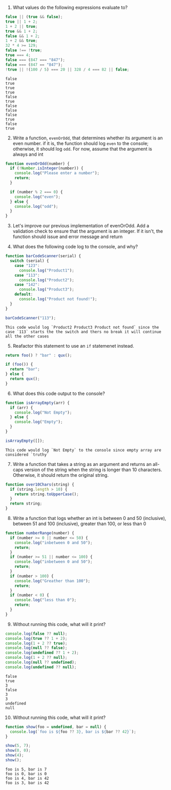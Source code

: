 1. What values do the following expressions evaluate to?

```javascript
false || (true && false);
true || 1 + 2;
1 + 2 || true;
true && 1 + 2;
false && 1 + 2;
1 + 2 && true;
32 * 4 >= 129;
false !== !true;
true === 4;
false === (847 === "847");
false === (847 == "847");
!true || !(100 / 5) === 20 || 328 / 4 === 82 || false;
```

```
false
true
true
true
false
true
false
false
false
true
false
true
```

2. Write a function, `evenOrOdd`, that determines whether its argument is an even number. if it is, the function should log `even` to the console; otherwise, it should log `odd`. For now, assume that the argument is always and int

```javascript
function evenOrOdd(number) {
  if (!Number.isInteger(number)) {
    console.log("Please enter a number");
    return;
  }

  if (number % 2 === 0) {
    console.log("even");
  } else {
    console.log("odd");
  }
}
```

3. Let's improve our previous implementation of evenOrOdd. Add a validation check to ensure that the argument is an integer. If it isn't, the function should issue and error message and return

4. What does the following code log to the console, and why?

```javascript
function barCodeScanner(serial) {
  switch (serial) {
    case "123":
      console.log("Product1");
    case "113":
      console.log("Product2");
    case "142":
      console.log("Product3");
    default:
      console.log("Product not found!");
  }
}

barCodeScanner("113");
```

```
This code would log `Product2 Product3 Product not found` since the case `113` starts the the switch and thers no break it will continue all the other cases
```

5. Reafactor this statement to use an `if` statemenet instead.

```javascript
return foo() ? "bar" : qux();
```

```javascript
if (foo()) {
  return "bar";
} else {
  return qux();
}
```

6. What does this code output to the console?

```javascript
function isArrayEmpty(arr) {
  if (arr) {
    console.log("Not Empty");
  } else {
    console.log("Empty");
  }
}

isArrayEmpty([]);
```

```
This code would log `Not Empty` to the console since empty array are considered `truthy`
```

7. Write a function that takes a string as an argument and returns an all-caps version of the string when the string is longer than 10 characters. Otherwise, it should return the original string.

```javascript
function over10Chars(string) {
  if (string.length > 10) {
    return string.toUpperCase();
  }
  return string;
}
```

8. Write a function that logs whether an int is between 0 and 50 (inclusive), between 51 and 100 (inclusive), greater than 100, or less than 0

```javascript
function numberRange(number) {
  if (number >= 0 || number <= 50) {
    console.log("inbetween 0 and 50");
    return;
  }
  if (number >= 51 || number <= 100) {
    console.log("inbetween 0 and 50");
    return;
  }
  if (number > 100) {
    console.log("Greather than 100");
    return;
  }
  if (number < 0) {
    console.log("less than 0");
    return;
  }
}
```

9. Without running this code, what will it print?

```javascript
console.log(false ?? null);
console.log(true ?? 1 + 2);
console.log(1 + 2 ?? true);
console.log(null ?? false);
console.log(undefined ?? 1 + 2);
console.log(1 + 2 ?? null);
console.log(null ?? undefined);
console.log(undefined ?? null);
```

```
false
true
3
false
3
3
undefined
null
```

10. Without running this code, what will it print?

```javascript
function show(foo = undefined, bar = null) {
  console.log(`foo is ${foo ?? 3}, bar is ${bar ?? 42}`);
}

show(5, 7);
show(0, 0);
show(4);
show();
```

```
foo is 5, bar is 7
foo is 0, bar is 0
foo is 4, bar is 42
foo is 3, bar is 42
```
